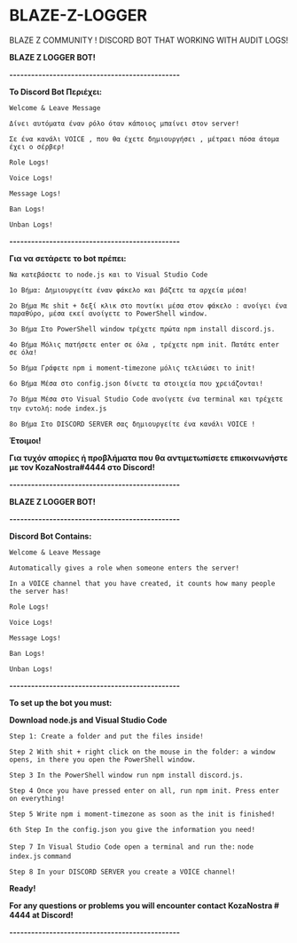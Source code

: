 # BLAZE-Z-LOGGER
BLAZE Z COMMUNITY ! DISCORD BOT THAT WORKING WITH AUDIT LOGS! 


**BLAZE Z LOGGER BOT!**

**-----------------------------------------------**

**Το Discord Bot  Περιέχει:**

`Welcome & Leave Message`

`Δίνει αυτόματα έναν ρόλο όταν κάποιος μπαίνει στον server!`

`Σε ένα κανάλι VOICE , που θα έχετε δημιουργήσει , μέτραει πόσα άτομα έχει ο σέρβερ!`

`Role Logs!`

`Voice Logs!`

`Message Logs!`

`Ban Logs!`

`Unban Logs!`

**-----------------------------------------------**

**Για να σετάρετε το bot πρέπει:**

`Να κατεβάσετε το node.js και το Visual Studio Code`

`1o Βήμα: Δημιουργείτε έναν φάκελο και βάζετε τα αρχεία μέσα!`

`2ο Βήμα Με shit + δεξί κλικ στο ποντίκι μέσα στον φάκελο : ανοίγει ένα παραθύρο, μέσα εκεί ανοίγετε το PowerShell window.`

`3o Βήμα Στο PowerShell window τρέχετε πρώτα npm install discord.js.`

`4ο Βήμα Μόλις πατήσετε enter σε όλα , τρέχετε npm init. Πατάτε enter σε όλα!`

`5ο Βήμα Γράφετε npm i moment-timezone μόλις τελειώσει το init!`

`6o Βήμα Μέσα στο config.json δίνετε τα στοιχεία που χρειάζονται!`

`7ο Βήμα Μέσα στο Visual Studio Code ανοίγετε ένα terminal και τρέχετε την εντολή:` `node index.js`

`8ο Βήμα Στο DISCORD SERVER σας δημιουργείτε ένα κανάλι VOICE !`

**Έτοιμοι!**

**Για τυχόν απορίες ή προβλήματα που θα αντιμετωπίσετε επικοινωνήστε με τον KozaNostra#4444 στο Discord!**

**-----------------------------------------------**

**BLAZE Z LOGGER BOT!**

**-----------------------------------------------**

**Discord Bot Contains:**

`Welcome & Leave Message`

`Automatically gives a role when someone enters the server!`

`In a VOICE channel that you have created, it counts how many people the server has!`

`Role Logs!`

`Voice Logs!`

`Message Logs!`

`Ban Logs!`

`Unban Logs!`

**-----------------------------------------------**

**To set up the bot you must:**

**__Download node.js and Visual Studio Code__**

`Step 1: Create a folder and put the files inside!`

`Step 2 With shit + right click on the mouse in the folder: a window opens, in there you open the PowerShell window.`

`Step 3 In the PowerShell window run npm install discord.js.`

`Step 4 Once you have pressed enter on all, run npm init. Press enter on everything!`

`Step 5 Write npm i moment-timezone as soon as the init is finished!`

`6th Step In the config.json you give the information you need!`

`Step 7 In Visual Studio Code open a terminal and run the:` `node index.js` `command`

`Step 8 In your DISCORD SERVER you create a VOICE channel!`

**Ready!**

**For any questions or problems you will encounter contact KozaNostra # 4444 at Discord!**

**-----------------------------------------------** 
